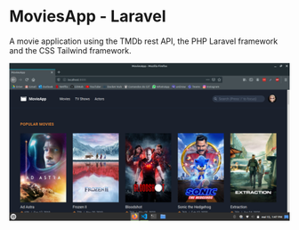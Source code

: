 # MoviesApp - Laravel

A movie application using the TMDb rest API, the PHP Laravel framework and the CSS Tailwind framework.

<p>
  <img src="screenshots/p1.png" alt="screenshot1"/>
<p/>

